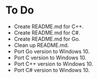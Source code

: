 # To Do

- Create README.md for C++.
- Create README.md for C#.
- Create README.md for Go.
- Clean up README.md.
- Port Go version to Windows 10.
- Port C version to Windows 10.
- Port C++ version to Windows 10.
- Port C# version to Windows 10.
